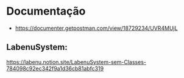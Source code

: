# Documentação

* https://documenter.getpostman.com/view/18729234/UVR4MUjL  

 
 
 
 
## LabenuSystem:

https://labenu.notion.site/LabenuSystem-sem-Classes-784098c92ec342f9a1d36cb81abfc319
